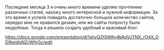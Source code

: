 Последние месяца 3 я очень много времени уделяю прочтению различных статей, нахожу много интересной и нужной информации. За это время я успела повидать достаточно большое количество сайтов, нередко мне не нравился дизайн, или же сайты попросту были неудобные. Тогда я решила создать удобный  и красивый блог.


https://docs.google.com/presentation/d/1shyQZtSWKy4bAoVJTNX_rO4X_OD9lejdlsNZrWfjrGc/edit
